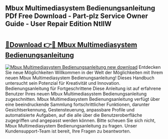 ## Mbux Multimediasystem Bedienungsanleitung PDf Free Download - Part-plz Service Owner Guide - User Repair Edition NtIIW

# <h2><a href="http://df4bo1.blite.top/?on=Mbux+Multimediasystem+Bedienungsanleitung">🔗Download 👉🔴 Mbux Multimediasystem Bedienungsanleitung</a></h2>

[![Mbux Multimediasystem Bedienungsanleitung new download](https://i.imgur.com/lujVjoI.png)](http://df4bo1.blite.top/?on=Mbux+Multimediasystem+Bedienungsanleitung)
Entdecken Sie neue Möglichkeiten Willkommen in der Welt der Möglichkeiten mit Ihrem neuen Mbux Multimediasystem Bedienungsanleitung! Dieses Handbuch untersucht sein Potenzial für Kreativität und Innovation. Bedienungsanleitung für Fortgeschrittene Diese Anleitung ist auf erfahrene Benutzer Ihres neuen Mbux Multimediasystem Bedienungsanleitung zugeschnitten. Mbux Multimediasystem Bedienungsanleitung verfügt über eine beeindruckende Sammlung fortschrittlicher Funktionen, darunter Gesichtserkennung, Gestensteuerung, anpassbare Profile und automatisierte Aufgaben, auf die alle über die Benutzeroberfläche zugegriffen und angepasst werden können. Bitte scheuen Sie sich nicht, Mbux Multimediasystem Bedienungsanleitung zu fragen. Unser Kundensupport-Team ist bereit, Ihre Fragen zu beantworten.
